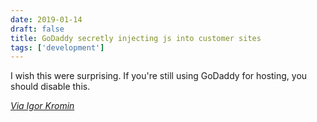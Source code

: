 ```yaml
---
date: 2019-01-14
draft: false
title: GoDaddy secretly injecting js into customer sites
tags: ['development']
---
```


I wish this were surprising. If you're still using GoDaddy for hosting, you should disable this.<!-- excerpt -->

_[Via Igor Kromin](https://www.igorkromin.net/index.php/2019/01/13/godaddy-is-sneakily-injecting-javascript-into-your-website-and-how-to-stop-it/)_

